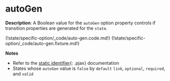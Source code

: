 # autoGen

__Description__: A Boolean value for the `autoGen` option property controls if transition properties are generated for the `state`.

{!state/specific-option/_code/auto-gen.code.md!}
{!state/specific-option/_code/auto-gen.fixture.md!}

__Notes__

+ Refer to the [static identifier](./../state/general.md#static-identifier){: .pjax} documentation
+ States whose `autoGen` value is `false` by `default` <span class="arr-i"></span> `link`, `optional`, `required`, and `valid`


<div class="cf"></div>
<div class="end"></div>

